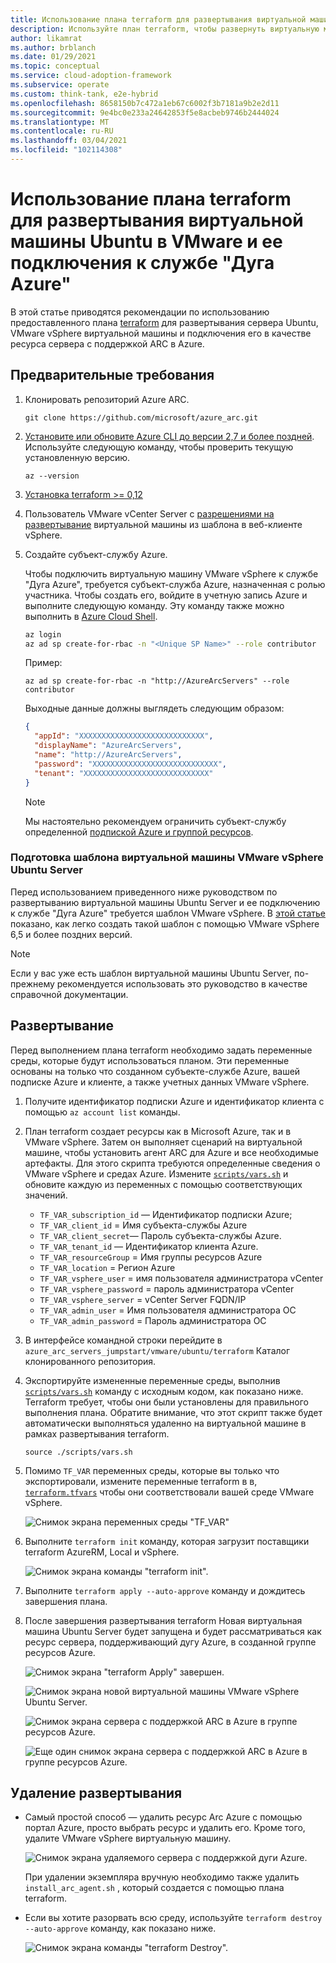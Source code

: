 ```yaml
---
title: Использование плана terraform для развертывания виртуальной машины Ubuntu в VMware и ее подключения к службе "Дуга Azure"
description: Используйте план terraform, чтобы развернуть виртуальную машину Ubuntu в VMware и подключить ее к службе "Дуга Azure".
author: likamrat
ms.author: brblanch
ms.date: 01/29/2021
ms.topic: conceptual
ms.service: cloud-adoption-framework
ms.subservice: operate
ms.custom: think-tank, e2e-hybrid
ms.openlocfilehash: 8658150b7c472a1eb67c6002f3b7181a9b2e2d11
ms.sourcegitcommit: 9e4bc0e233a24642853f5e8acbeb9746b2444024
ms.translationtype: MT
ms.contentlocale: ru-RU
ms.lasthandoff: 03/04/2021
ms.locfileid: "102114308"
---
```

# <a name="use-a-terraform-plan-to-deploy-a-vmware-ubuntu-virtual-machine-and-connect-it-to-azure-arc"></a>Использование плана terraform для развертывания виртуальной машины Ubuntu в VMware и ее подключения к службе "Дуга Azure"

В этой статье приводятся рекомендации по использованию предоставленного плана [terraform](https://www.terraform.io/) для развертывания сервера Ubuntu, VMware vSphere виртуальной машины и подключения его в качестве ресурса сервера с поддержкой ARC в Azure.

## <a name="prerequisites"></a>Предварительные требования

1. Клонировать репозиторий Azure ARC.

    ```console
    git clone https://github.com/microsoft/azure_arc.git
    ```

2. [Установите или обновите Azure CLI до версии 2,7 и более поздней](/cli/azure/install-azure-cli). Используйте следующую команду, чтобы проверить текущую установленную версию.

    ```console
    az --version
    ```

3. [Установка terraform >= 0,12](https://learn.hashicorp.com/tutorials/terraform/install-cli)

4. Пользователь VMware vCenter Server с [разрешениями на развертывание](https://docs.vmware.com/en/VMware-vSphere/7.0/com.vmware.vsphere.vm_admin.doc/GUID-4D0F8E63-2961-4B71-B365-BBFA24673FDB.html) виртуальной машины из шаблона в веб-клиенте vSphere.

5. Создайте субъект-службу Azure.

    Чтобы подключить виртуальную машину VMware vSphere к службе "Дуга Azure", требуется субъект-служба Azure, назначенная с ролью участника. Чтобы создать его, войдите в учетную запись Azure и выполните следующую команду. Эту команду также можно выполнить в [Azure Cloud Shell](https://shell.azure.com/).

    ```bash
    az login
    az ad sp create-for-rbac -n "<Unique SP Name>" --role contributor
    ```

    Пример:

    ```console
    az ad sp create-for-rbac -n "http://AzureArcServers" --role contributor
    ```

    Выходные данные должны выглядеть следующим образом:

    ```json
    {
      "appId": "XXXXXXXXXXXXXXXXXXXXXXXXXXXX",
      "displayName": "AzureArcServers",
      "name": "http://AzureArcServers",
      "password": "XXXXXXXXXXXXXXXXXXXXXXXXXXXX",
      "tenant": "XXXXXXXXXXXXXXXXXXXXXXXXXXXX"
    }
    ```

    > [!NOTE]
    > Мы настоятельно рекомендуем ограничить субъект-службу определенной [подпиской Azure и группой ресурсов](/cli/azure/ad/sp).

### <a name="preparing-an-ubuntu-server-vmware-vsphere-vm-template"></a>Подготовка шаблона виртуальной машины VMware vSphere Ubuntu Server

Перед использованием приведенного ниже руководством по развертыванию виртуальной машины Ubuntu Server и ее подключению к службе "Дуга Azure" требуется шаблон VMware vSphere. В [этой статье](./vmware-ubuntu-template.md) показано, как легко создать такой шаблон с помощью VMware vSphere 6,5 и более поздних версий.

> [!NOTE]
> Если у вас уже есть шаблон виртуальной машины Ubuntu Server, по-прежнему рекомендуется использовать это руководство в качестве справочной документации.

## <a name="deployment"></a>Развертывание

Перед выполнением плана terraform необходимо задать переменные среды, которые будут использоваться планом. Эти переменные основаны на только что созданном субъекте-службе Azure, вашей подписке Azure и клиенте, а также учетных данных VMware vSphere.

1. Получите идентификатор подписки Azure и идентификатор клиента с помощью `az account list` команды.

2. План terraform создает ресурсы как в Microsoft Azure, так и в VMware vSphere. Затем он выполняет сценарий на виртуальной машине, чтобы установить агент ARC для Azure и все необходимые артефакты. Для этого скрипта требуются определенные сведения о VMware vSphere и средах Azure. Измените [`scripts/vars.sh`](https://github.com/microsoft/azure_arc/blob/main/azure_arc_servers_jumpstart/vmware/ubuntu/terraform/scripts/vars.sh) и обновите каждую из переменных с помощью соответствующих значений.

    - `TF_VAR_subscription_id` — Идентификатор подписки Azure;
    - `TF_VAR_client_id` = Имя субъекта-службы Azure
    - `TF_VAR_client_secret`— Пароль субъекта-службы Azure.
    - `TF_VAR_tenant_id` — Идентификатор клиента Azure.
    - `TF_VAR_resourceGroup` = Имя группы ресурсов Azure
    - `TF_VAR_location` = Регион Azure
    - `TF_VAR_vsphere_user` = имя пользователя администратора vCenter
    - `TF_VAR_vsphere_password` = пароль администратора vCenter
    - `TF_VAR_vsphere_server` = vCenter Server FQDN/IP
    - `TF_VAR_admin_user` = Имя пользователя администратора ОС
    - `TF_VAR_admin_password` = Пароль администратора ОС

3. В интерфейсе командной строки перейдите в `azure_arc_servers_jumpstart/vmware/ubuntu/terraform` Каталог клонированного репозитория.

4. Экспортируйте измененные переменные среды, выполнив [`scripts/vars.sh`](https://github.com/microsoft/azure_arc/blob/main/azure_arc_servers_jumpstart/vmware/ubuntu/terraform/scripts/vars.sh) команду с исходным кодом, как показано ниже. Terraform требует, чтобы они были установлены для правильного выполнения плана. Обратите внимание, что этот скрипт также будет автоматически выполняться удаленно на виртуальной машине в рамках развертывания terraform.

    `source ./scripts/vars.sh`

5. Помимо `TF_VAR` переменных среды, которые вы только что экспортировали, измените переменные terraform в в, [`terraform.tfvars`](https://github.com/microsoft/azure_arc/blob/main/azure_arc_servers_jumpstart/vmware/ubuntu/terraform/terraform.tfvars) чтобы они соответствовали вашей среде VMware vSphere.

    ![Снимок экрана переменных среды "TF_VAR"](./media/vmware-terraform-ubuntu/variables.png)

6. Выполните `terraform init` команду, которая загрузит поставщики terraform AzureRM, Local и vSphere.

    ![Снимок экрана команды "terraform init".](./media/vmware-terraform-ubuntu/terraform-init.png)

7. Выполните `terraform apply --auto-approve` команду и дождитесь завершения плана.

8. После завершения развертывания terraform Новая виртуальная машина Ubuntu Server будет запущена и будет рассматриваться как ресурс сервера, поддерживающий дугу Azure, в созданной группе ресурсов Azure.

    ![Снимок экрана "terraform Apply" завершен.](./media/vmware-terraform-ubuntu/terraform-apply.png)

    ![Снимок экрана новой виртуальной машины VMware vSphere Ubuntu Server.](./media/vmware-terraform-ubuntu/new-vm.png)

    ![Снимок экрана сервера с поддержкой ARC в Azure в группе ресурсов Azure.](./media/vmware-terraform-ubuntu/server-1.png)

    ![Еще один снимок экрана сервера с поддержкой ARC в Azure в группе ресурсов Azure.](./media/vmware-terraform-ubuntu/server-2.png)

## <a name="delete-the-deployment"></a>Удаление развертывания

- Самый простой способ — удалить ресурс Arc Azure с помощью портал Azure, просто выбрать ресурс и удалить его. Кроме того, удалите VMware vSphere виртуальную машину.

  ![Снимок экрана удаляемого сервера с поддержкой дуги Azure.](./media/vmware-terraform-ubuntu/delete-server.png)

  При удалении экземпляра вручную необходимо также удалить `install_arc_agent.sh` , который создается с помощью плана terraform.

- Если вы хотите разорвать всю среду, используйте `terraform destroy --auto-approve` команду, как показано ниже.

  ![Снимок экрана команды "terraform Destroy".](./media/vmware-terraform-ubuntu/terraform-destroy.png)

